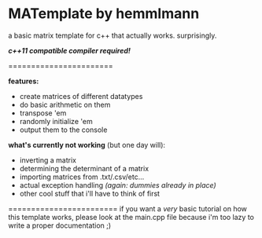 MATemplate by hemmlmann
=======================

a basic matrix template for c++ that actually works. surprisingly.

<b><i>c++11 compatible compiler required!</i></b>

=======================

<b>features:</b>
 + create matrices of different datatypes
 + do basic arithmetic on them
 + transpose 'em
 + randomly initialize 'em
 + output them to the console

<b>what's currently not working</b> (but one day will):
 - inverting a matrix
 - determining the determinant of a matrix
 - importing matrices from .txt/.csv/etc...
 - actual exception handling <i>(again: dummies already in place)</i>
 - other cool stuff that i'll have to think of first

========================
if you want a <i>very</i> basic tutorial on how this template works, please look
at the main.cpp file because i'm too lazy to write a proper documentation ;)
